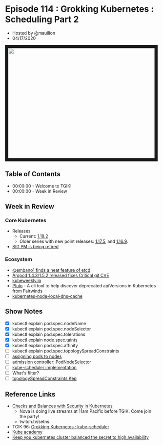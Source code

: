# Episode 114 : Grokking Kubernetes : Scheduling Part 2

- Hosted by @mauilion
- 04/17/2020

<!--- Thumbnailed embed of the video, n8Xo_ghCIOSY is the video id from the youtube url --->

<a href="https://www.youtube.com/watch?v=o_gT_LfFn4s
" target="_blank"><img src="http://img.youtube.com/vi/o_gT_LfFn4s/hqdefault.jpg" width="480" height="360" border="10" /></a>

## Table of Contents

- 00:00:00 - Welcome to TGIK!
- 00:00:00 - Week in Review

## Week in Review


### Core Kubernetes

- Releases
    - Current: [1.18.2](https://git.k8s.io/kubernetes/CHANGELOG/CHANGELOG-1.18.md/#v1182) 
    - Older series with new point releases: [1.17.5](https://git.k8s.io/kubernetes/CHANGELOG/CHANGELOG-1.17.md/#v1175), and [1.16.9](https://git.k8s.io/kubernetes/CHANGELOG/CHANGELOG-1.16.md/#v1169).
- [SIG PM is being retired](https://groups.google.com/forum/#!topic/kubernetes-dev/RU8iINF758Y)


### Ecosystem

- [@embano1 finds a neat feature of etcd](https://twitter.com/embano1/status/1250540206010310659?s=20)
- [Argocd 1.4.3/1.5.2 released fixes Critical git CVE](https://argoproj.github.io/argo-cd/security_considerations/#CVE-2020-5260-possible-git-credential-leak)
- [kubeweekly.io](kubeweekly.io)
- [Pluto](https://github.com/FairwindsOps/pluto) -  A cli tool to help discover deprecated apiVersions in Kubernetes from Fairwinds
- [kubernetes-node-local-dns-cache](https://povilasv.me/kubernetes-node-local-dns-cache/)
## Show Notes
- [x] kubectl explain pod.spec.nodeName
- [x] kubectl explain pod.spec.nodeSelector
- [x] kubectl explain pod.spec.tolerations
- [x] kubectl explain node.spec.taints
- [x] kubectl explain pod.spec.affinity
- [ ] kubectl explain pod.spec.topologySpreadConstraints
- [ ] [assigning pods to nodes](https://kubernetes.io/docs/concepts/configuration/assign-pod-node/#nodeselector)
- [ ] [admission controller: PodNodeSelector](https://kubernetes.io/docs/reference/access-authn-authz/admission-controllers/#podnodeselector)
- [ ] [kube-scheduler implementation](https://kubernetes.io/docs/concepts/scheduling-eviction/kube-scheduler/#kube-scheduler-implementation)
- [ ] What's filter?
- [ ] [topologySpreadConstraints Kep](https://github.com/kubernetes/enhancements/blob/master/keps/sig-scheduling/20190221-pod-topology-spread.md)

## Reference Links

 - [Checks and Balances with Security in Kubernetes](https://github.com/setns/live)
    - Nova is doing live streams at 11am Pacific before TGIK. Come join the party! 
    - twitch.tv/setns
 - TGIK 96: [Grokking Kubernetes : kube-scheduler](https://www.youtube.com/watch?v=XxVHNWoZO_c)
 - [Kube academy](https://kube.academy/)
 - [Keep you kubernetes cluster balanced the secret to high availability ](https://itnext.io/keep-you-kubernetes-cluster-balanced-the-secret-to-high-availability-17edf60d9cb7)

